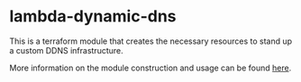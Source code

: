 # lambda-dynamic-dns
This is a terraform module that creates the necessary resources to stand up a custom DDNS infrastructure.

More information on the module construction and usage can be found [here](https://loshakov.link/blog/pidns).
